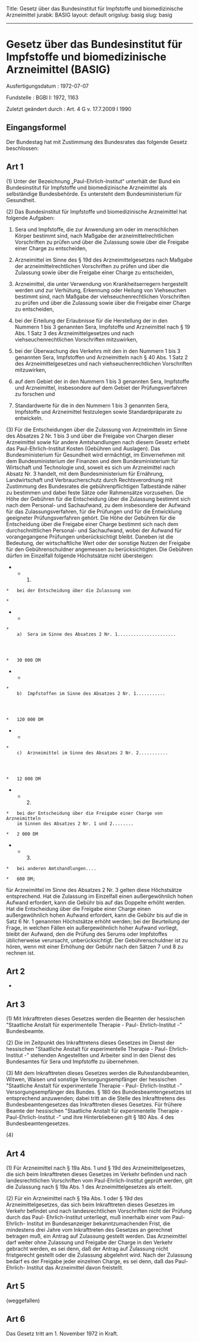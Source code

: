 Title: Gesetz über das Bundesinstitut für Impfstoffe und biomedizinische Arzneimittel
jurabk: BASIG
layout: default
origslug: basig
slug: basig

---

# Gesetz über das Bundesinstitut für Impfstoffe und biomedizinische Arzneimittel (BASIG)

Ausfertigungsdatum
:   1972-07-07

Fundstelle
:   BGBl I: 1972, 1163

Zuletzt geändert durch
:   Art. 4 G v. 17.7.2009 I 1990


## Eingangsformel

Der Bundestag hat mit Zustimmung des Bundesrates das folgende Gesetz
beschlossen:


## Art 1

(1) Unter der Bezeichnung „Paul-Ehrlich-Institut“ unterhält der Bund
ein Bundesinstitut für Impfstoffe und biomedizinische Arzneimittel als
selbständige Bundesbehörde. Es untersteht dem Bundesministerium für
Gesundheit.

(2) Das Bundesinstitut für Impfstoffe und biomedizinische Arzneimittel
hat folgende Aufgaben:

1.  Sera und Impfstoffe, die zur Anwendung am oder im menschlichen Körper
    bestimmt sind, nach Maßgabe der arzneimittelrechtlichen Vorschriften
    zu prüfen und über die Zulassung sowie über die Freigabe einer Charge
    zu entscheiden,


2.  Arzneimittel im Sinne des §
    19d                    des Arzneimittelgesetzes nach Maßgabe der
    arzneimittelrechtlichen Vorschriften zu prüfen und über die Zulassung
    sowie über die Freigabe einer Charge zu entscheiden,


3.  Arzneimittel, die unter Verwendung von Krankheitserregern hergestellt
    werden und zur Verhütung, Erkennung oder Heilung von Viehseuchen
    bestimmt sind, nach Maßgabe der viehseuchenrechtlichen Vorschriften zu
    prüfen und über die Zulassung sowie über die Freigabe einer Charge zu
    entscheiden,


4.  bei der Erteilung der Erlaubnisse für die Herstellung der in den
    Nummern 1 bis 3 genannten Sera, Impfstoffe und Arzneimittel nach §
    19 Abs. 1 Satz 3                    des Arzneimittelgesetzes und nach
    viehseuchenrechtlichen Vorschriften mitzuwirken,


5.  bei der Überwachung des Verkehrs mit den in den Nummern 1 bis 3
    genannten Sera, Impfstoffen und Arzneimitteln nach §
    40 Abs. 1 Satz 2                    des Arzneimittelgesetzes und nach
    viehseuchenrechtlichen Vorschriften mitzuwirken,


6.  auf dem Gebiet der in den Nummern 1 bis 3 genannten Sera, Impfstoffe
    und Arzneimittel, insbesondere auf dem Gebiet der Prüfungsverfahren zu
    forschen und


7.  Standardwerte für die in den Nummern 1 bis 3 genannten Sera,
    Impfstoffe und Arzneimittel festzulegen sowie Standardpräparate zu
    entwickeln.




(3) Für die Entscheidungen über die Zulassung von Arzneimitteln im
Sinne des Absatzes 2 Nr. 1 bis 3 und über die Freigabe von Chargen
dieser Arzneimittel sowie für andere Amtshandlungen nach diesem Gesetz
erhebt das Paul-Ehrlich-Institut Kosten (Gebühren und Auslagen). Das
Bundesministerium für Gesundheit wird ermächtigt, im Einvernehmen mit
dem Bundesministerium der Finanzen und dem Bundesministerium für
Wirtschaft und Technologie und, soweit es sich um Arzneimittel nach
Absatz Nr. 3 handelt, mit dem Bundesministerium für Ernährung,
Landwirtschaft und Verbraucherschutz durch Rechtsverordnung mit
Zustimmung des Bundesrates die gebührenpflichtigen Tatbestände näher
zu bestimmen und dabei feste Sätze oder Rahmensätze vorzusehen. Die
Höhe der Gebühren für die Entscheidung über die Zulassung bestimmt
sich nach dem Personal- und Sachaufwand, zu dem insbesondere der
Aufwand für das Zulassungsverfahren, für die Prüfungen und für die
Entwicklung geeigneter Prüfungsverfahren gehört. Die Höhe der Gebühren
für die Entscheidung über die Freigabe einer Charge bestimmt sich nach
dem durchschnittlichen Personal- und Sachaufwand, wobei der Aufwand
für vorangegangene Prüfungen unberücksichtigt bleibt. Daneben ist die
Bedeutung, der wirtschaftliche Wert oder der sonstige Nutzen der
Freigabe für den Gebührenschuldner angemessen zu berücksichtigten. Die
Gebühren dürfen im Einzelfall folgende Höchstsätze nicht übersteigen:

*    *   1.

    *   bei der Entscheidung über die Zulassung von

    *

*    *
    *
        a)  Sera im Sinne des Absatzes 2 Nr. 1......................




    *   30 000 DM


*    *
    *
        b)  Impfstoffen im Sinne des Absatzes 2 Nr. 1...........




    *   120 000 DM


*    *
    *
        c)  Arzneimittel im Sinne des Absatzes 2 Nr. 2...........




    *   12 000 DM


*    *   2.

    *   bei der Entscheidung über die Freigabe einer Charge von Arzneimitteln
        im Sinnen des Absatzes 2 Nr. 1 und 2........

    *   2 000 DM


*    *   3.

    *   bei anderen Amtshandlungen....

    *   600 DM;



für Arzneimittel im Sinne des Absatzes 2 Nr. 3 gelten diese
Höchstsätze entsprechend. Hat die Zulassung im Einzelfall einen
außergewöhnlich hohen Aufwand erfordert, kann die Gebühr bis auf das
Doppelte erhöht werden. Hat die Entscheidung über die Freigabe einer
Charge einen außergewöhnlich hohen Aufwand erfordert, kann die Gebühr
bis auf die in Satz 6 Nr. 1 genannten Höchstsätze erhöht werden; bei
der Beurteilung der Frage, in welchen Fällen ein außergewöhnlich hoher
Aufwand vorliegt, bleibt der Aufwand, den die Prüfung des Serums oder
Impfstoffes üblicherweise verursacht, unberücksichtigt. Der
Gebührenschuldner ist zu hören, wenn mit einer Erhöhung der Gebühr
nach den Sätzen 7 und 8 zu rechnen ist.


## Art 2

-


## Art 3

(1) Mit Inkrafttreten dieses Gesetzes werden die Beamten der
hessischen "Staatliche Anstalt für experimentelle Therapie - Paul-
Ehrlich-Institut -" Bundesbeamte.

(2) Die im Zeitpunkt des Inkrafttretens dieses Gesetzes im Dienst der
hessischen "Staatliche Anstalt für experimentelle Therapie - Paul-
Ehrlich-Institut -" stehenden Angestellten und Arbeiter sind in den
Dienst des Bundesamtes für Sera und Impfstoffe zu übernehmen.

(3) Mit dem Inkrafttreten dieses Gesetzes werden die
Ruhestandsbeamten, Witwen, Waisen und sonstige Versorgungsempfänger
der hessischen "Staatliche Anstalt für experimentelle Therapie - Paul-
Ehrlich-Institut -" Versorgungsempfänger des Bundes. § 180 des
Bundesbeamtengesetzes ist entsprechend anzuwenden; dabei tritt an die
Stelle des Inkrafttretens des Bundesbeamtengesetzes das Inkrafttreten
dieses Gesetzes. Für frühere Beamte der hessischen "Staatliche Anstalt
für experimentelle Therapie - Paul-Ehrlich-Institut -" und ihre
Hinterbliebenen gilt § 180 Abs. 4 des Bundesbeamtengesetzes.

(4)


## Art 4

(1) Für Arzneimittel nach §
19a Abs. 1 und § 19d              des Arzneimittelgesetzes, die sich
beim Inkrafttreten dieses Gesetzes im Verkehr befinden und nach
landesrechtlichen Vorschriften vom Paul-Ehrlich-Institut geprüft
werden, gilt die Zulassung nach §
19a Abs. 1              des Arzneimittelgesetzes als erteilt.

(2) Für ein Arzneimittel nach §
19a Abs. 1 oder § 19d              des Arzneimittelgesetzes, das sich
beim Inkrafttreten dieses Gesetzes im Verkehr befindet und nach
landesrechtlichen Vorschriften nicht der Prüfung durch das Paul-
Ehrlich-Institut unterliegt, muß innerhalb einer vom Paul-Ehrlich-
Institut im Bundesanzeiger bekanntzumachenden Frist, die mindestens
drei Jahre vom Inkrafttreten des Gesetzes an gerechnet betragen muß,
ein Antrag auf Zulassung gestellt werden. Das Arzneimittel darf weiter
ohne Zulassung und Freigabe der Charge in den Verkehr gebracht werden,
es sei denn, daß der Antrag auf Zulassung nicht fristgerecht gestellt
oder die Zulassung abgelehnt wird. Nach der Zulassung bedarf es der
Freigabe jeder einzelnen Charge, es sei denn, daß das Paul-Ehrlich-
Institut das Arzneimittel davon freistellt.


## Art 5

(weggefallen)


## Art 6

Das Gesetz tritt am 1. November 1972 in Kraft.

